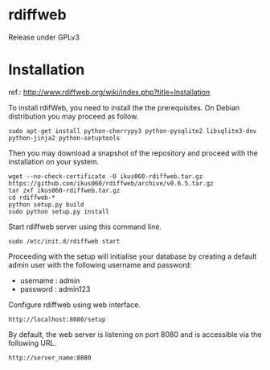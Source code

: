 rdiffweb
========
Release under GPLv3

# Installation
ref.: http://www.rdiffweb.org/wiki/index.php?title=Installation

To install rdifWeb, you need to install the the prerequisites. On Debian distribution you may proceed as follow.

    sudo apt-get install python-cherrypy3 python-pysqlite2 libsqlite3-dev python-jinja2 python-setuptools

Then you may download a snapshot of the repository and proceed with the installation on your system.

    wget --no-check-certificate -O ikus060-rdiffweb.tar.gz https://github.com/ikus060/rdiffweb/archive/v0.6.5.tar.gz
    tar zxf ikus060-rdiffweb.tar.gz
    cd rdiffweb-*
    python setup.py build
    sudo python setup.py install
  
Start rdiffweb server using this command line.

    sudo /etc/init.d/rdiffweb start
    
Proceeding with the setup will initialise your database by creating a default admin user with the following username and password:
 * username : admin
 * password : admin123
  
Configure rdiffweb using web interface.

	http://localhost:8080/setup

By default, the web server is listening on port 8080 and is accessible via the following URL.

    http://server_name:8080
    